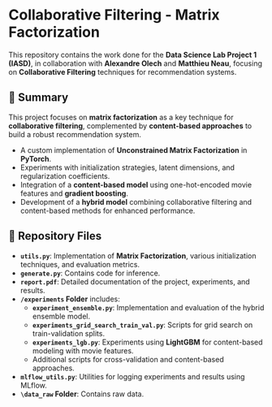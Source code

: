 # Collaborative Filtering - Matrix Factorization

This repository contains the work done for the **Data Science Lab Project 1 (IASD)**, in collaboration with **Alexandre Olech** and **Matthieu Neau**, focusing on **Collaborative Filtering** techniques for recommendation systems. 

## 📜 Summary
This project focuses on **matrix factorization** as a key technique for **collaborative filtering**, complemented by **content-based approaches** to build a robust recommendation system.
- A custom implementation of **Unconstrained Matrix Factorization** in **PyTorch**.
- Experiments with initialization strategies, latent dimensions, and regularization coefficients.
- Integration of a **content-based model** using one-hot-encoded movie features and **gradient boosting**.
- Development of a **hybrid model** combining collaborative filtering and content-based methods for enhanced performance.

## 📂 Repository Files
- **`utils.py`**: Implementation of **Matrix Factorization**, various initialization techniques, and evaluation metrics.
- **`generate.py`**: Contains code for inference.
- **`report.pdf`**: Detailed documentation of the project, experiments, and results.
- **`/experiments` Folder** includes:
  - **`experiment_ensemble.py`**: Implementation and evaluation of the hybrid ensemble model.
  - **`experiments_grid_search_train_val.py`**: Scripts for grid search on train-validation splits.
  - **`experiments_lgb.py`**: Experiments using **LightGBM** for content-based modeling with movie features.
  - Additional scripts for cross-validation and content-based approaches.
- **`mlflow_utils.py`**: Utilities for logging experiments and results using MLflow.
- **`\data_raw` Folder**: Contains raw data.


